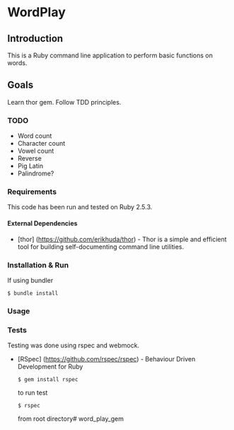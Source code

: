 # WordPlay

## Introduction 

This is a Ruby command line application to perform basic functions on words. 

## Goals

Learn thor gem.
Follow TDD principles.

### TODO

* Word count
* Character count
* Vowel count
* Reverse
* Pig Latin
* Palindrome?

### Requirements 

This code has been run and tested on Ruby 2.5.3.


#### External Dependencies

* [thor] (https://github.com/erikhuda/thor) - Thor is a simple and efficient tool for building self-documenting command line utilities.

### Installation & Run
   If using bundler
   ```
   $ bundle install
   ```

### Usage



### Tests

Testing was done using rspec and webmock. 

* [RSpec] (https://github.com/rspec/rspec) - Behaviour Driven Development for Ruby

  ```
  $ gem install rspec
  ```

  to run test

  ```
  $ rspec
  ```
  from root directory# word_play_gem
